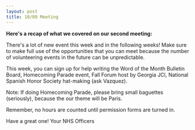 ```yaml
---
layout: post
title: 10/09 Meeting
---
```

**Here's a recap of what we covered on our second meeting:**

There's a lot of new event this week and in the following weeks! Make sure to make full use of the opportunities that you can meet because the number of volunteering events in the future can be unpredictable. 

This week, you can sign up for help writing the Word of the Month Bulletin Board, Homecoming Parade event, Fall Forum host by Georgia JCl, National Spanish Honor Society hat-making (ask Vazquez). 

Note: If doing Homecoming Parade, please bring small baguettes (seriously), because the our theme will be Paris.

Remember, no hours are counted until permission forms are turned in.

Have a great one!
Your NHS Officers
